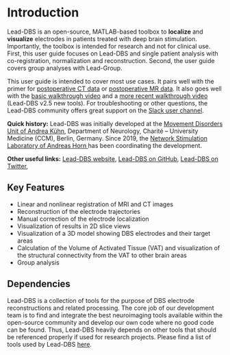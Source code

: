 # Introduction

Lead-DBS is an open-source, MATLAB-based toolbox to **localize** and **visualize** electrodes in patients treated with deep brain stimulation. Importantly, the toolbox is intended for research and not for clinical use. First, this user guide focuses on Lead-DBS and single patient analysis with co-registration, normalization and reconstruction. Second, the user guide covers group analyses with Lead-Group.

This user guide is intended to cover most use cases. It pairs well with the primer for [postoperative CT data](https://www.lead-dbs.org/?page\_id=220) or [postoperative MR data](https://www.lead-dbs.org/?page\_id=225). It also goes well with the [basic walkthrough video](https://www.lead-dbs.org/helpsupport/knowledge-base/walkthrough-videos/) and a [more recent walkthrough video](https://youtu.be/xobhQDgtVfs) (Lead-DBS v2.5 new tools). For troubleshooting or other questions, the Lead-DBS community offers great support on the [Slack user channel](https://www.lead-dbs.org/helpsupport/slack-user-channel/).

**Quick history:** Lead-DBS was initially developed at the [Movement Disorders Unit of Andrea Kühn](https://neurologie.charite.de/forschung/arbeitsgruppen/bewegungsstoerungen_andrea_kuehn), Department of Neurology, Charité – University Medicine (CCM), Berlin, Germany. Since 2019, the [Network Stimulation Laboratory of Andreas Horn ](https://www.netstim.org)has been coordinating the development.

**Other useful links:** [Lead-DBS website](https://github.com/netstim/leaddbs), [Lead-DBS on GitHub](https://github.com/netstim/leaddbs), [Lead-DBS on Twitter](https://twitter.com/leaddbs),

## Key Features

* Linear and nonlinear registration of MRI and CT images
* Reconstruction of the electrode trajectories
* Manual correction of the electrode localization
* Visualization of results in 2D slice views
* Visualization of a 3D model showing DBS electrodes and their target areas
* Calculation of the Volume of Activated Tissue (VAT) and visualization of the structural connectivity from the VAT to other brain areas
* Group analysis

## Dependencies

Lead-DBS is a collection of tools for the purpose of DBS electrode reconstructions and related processing. The core job of our development team is to find and integrate the best neuroimaging tools available within the open-source community and develop our own code where no good code can be found. Thus, Lead-DBS heavily depends on other tools that should be referenced properly if used for research projects. Please find a list of tools used by Lead-DBS [here](https://www.lead-dbs.org/?page\_id=1126).
